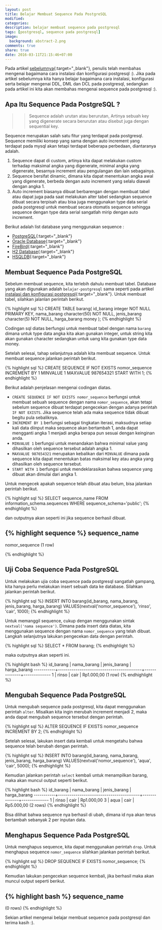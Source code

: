 ```yaml
---
layout: post
title: Belajar Membuat Sequence Pada PostgreSQL
modified:
categories: 
description: belajar membuat sequence pada postgresql
tags: [postgresql, sequence pada postgresql]
image:
  background: abstract-2.png
comments: true
share: true
date: 2016-03-11T21:15:46+07:00
---
```


Pada artikel [sebelumnya](http://adf.ly/1lPLxc){:target="_blank"}, penulis telah membahas mengenai bagaimana cara instalasi dan konfigurasi postgresql :). Jika pada artikel sebelumnya kita hanya belajar bagaimana cara instalasi, konfigurasi serta belajar mengenai DDL, DML dan DCL pada postgresql, sedangkan pada artikel ini kita akan membahas mengenai sequence pada postgresql :).

## Apa Itu Sequence Pada PostgreSQL ?

>>Sequence adalah urutan atau berurutan, Artinya sebuah key yang digenerate secara berurutan atau disebut juga dengan sequential key.

Sequence merupakan salah satu fitur yang terdapat pada postgresql. Sequence memiliki konsep yang sama dengan auto increment yang terdapat pada mysql akan tetapi terdapat beberapa perbedaan, diantaranya adalah.

1. Sequence dapat di custom, artinya kita dapat melakukan custom terhadap maksimal angka yang digenerate, minimal angka yang digenerate, besarnya increment atau pengulangan dan lain sebagainya.
2. Sequence bersifat dinamic, dimana kita dapat menentukan angka awal yang digenerate, berbeda dengan auto increment yang selalu diawali dengan angka 1.
3. Auto increment biasanya dibuat berbarengan dengan membuat tabel atau dapat juga pada saat melakukan alter tabel sedangkan sequence dibuat secara terpisah atau bisa juga menggunakan type data serial pada postgresql untuk membuat secara otomatis sequence sehingga sequence dengan type data serial sangatlah mirip dengan auto increment.

Berikut adalah list database yang menggunakan sequence :

* [PostgreSQL](http://adf.ly/1lPLxx){:target="_blank"}
* [Oracle Database](http://adf.ly/1lPLyM){:target="_blank"}
* [FireBird](http://adf.ly/1lPLyp){:target="_blank"}
* [H2 Database](http://adf.ly/1lPLzN){:target="_blank"}
* [HSQLDB](http://adf.ly/1lPLzk){:target="_blank"}

## Membuat Sequence Pada PostgreSQL

Sebelum membuat sequence, kita terlebih dahulu membuat tabel. Database yang akan digunakan adalah `belajar-postgresql` sama seperti pada artikel [instalasi dan konfigurasi postgresql](http://adf.ly/1lPLxc){:target="_blank"}. Untuk membuat tabel, silahkan jalanlan perintah berikut.

{% highlight sql %}
CREATE TABLE barang(
    id_barang integer NOT NULL PRIMARY KEY,
    nama_barang character(50) NOT NULL,
    jenis_barang character(5) NOT NULL,
    harga_barang money
);
{% endhighlight %}

Codingan sql diatas berfungsi untuk membuat tabel dengan nama `barang` dimana untuk type data angka kita akan gunakan integer, untuk string kita akan gunakan character sedangkan untuk uang kita gunakan type data money.

Setelah selesai, tahap selanjutnya adalah kita membuat sequence. Untuk membuat sequence jalankan perintah berikut.

{% highlight sql %}
CREATE SEQUENCE IF NOT EXISTS nomor_sequence
    INCREMENT BY 1
    MINVALUE 1
    MAXVALUE 987654321
    START WITH 1;
{% endhighlight %}

Berikut adalah penjelasan mengenai codingan diatas.

* `CREATE SEQUENCE IF NOT EXISTS nomor_sequence` berfungsi untuk membuat sebuah sequence dengan nama `nomor_sequence`, akan tetapi sebelum sequence dibuat terdapat pengecekan dengan adanya perintah `IF NOT EXISTS`. Jika sequence telah ada maka sequence tidak dibuat begitu pula sebaliknya.
* `INCREMENT BY 1` berfungsi sebagai tingkatan iterasi, maksudnya setiap kali data diinput maka sequence akan bertambah 1, anda dapat mengganti angka 1 menjadi angka berapa pun sesuai dengan keinginan anda.
* `MINVALUE 1` berfungsi untuk menandakan bahwa minimal value yang dihasilkan oleh sequence tersebut adalah angka 1.
* `MAXVALUE 987654321` merupakan kebalikan dari `MINVALUE` dimana pada sequence kita dapat menentukan batas maksimal key atau angka yang dihasilkan oleh sequence tersebut.
* `START WITH 1` berfungsi untuk mendeklarasikan bahwa sequence yang dibuat akan dimulai dari angka 1.

Untuk mengecek apakah sequence telah dibuat atau belum, bisa jalankan perintah berikut.

{% highlight sql %}
SELECT sequence_name FROM information_schema.sequences WHERE sequence_schema='public';
{% endhighlight %}

dan outputnya akan seperti ini jika sequence berhasil dibuat.

{% highlight sequence %}
sequence_name
----------------
 nomor_sequence
(1 row)

{% endhighlight %}

## Uji Coba Sequence Pada PostgreSQL

Untuk melakukan ujia coba sequence pada postgresql sangatlah gampang, kita hanya perlu melakukan insert sebuah data ke database. Silahkan jalankan perintah berikut.

{% highlight sql %}
INSERT INTO barang(id_barang, nama_barang, jenis_barang, harga_barang)
VALUES(nextval('nomor_sequence'), 'rinso', 'cair', 1000);
{% endhighlight %}

Untuk memanggil sequence, cukup dengan menggunakan sintak `nextval('nama sequence')`. Dimana pada insert data diatas, kita menggunakan sequence dengan nama `nomor_sequence` yang telah dibuat. Langkah selanjutnya lakukan pengecekan data dengan perintah.

{% highlight sql %}
SELECT * FROM barang;
{% endhighlight %}

maka outputnya akan seperti ini.

{% highlight bash %}
 id_barang |                nama_barang                | jenis_barang | harga_barang 
-----------+-------------------------------------------+--------------+--------------
         1 | rinso                                     | cair         |   Rp1.000,00
(1 row)
{% endhighlight %}

## Mengubah Sequence Pada PostgreSQL

Untuk mengubah sequence pada postgresql, kita dapat menggunakan perintah `alter`. Misalkan kita ingin merubah increment menjadi 2, maka anda dapat mengubah sequence tersebut dengan perintah.

{% highlight sql %}
ALTER SEQUENCE IF EXISTS nomor_sequence
    INCREMENT BY 2;
{% endhighlight %}

Setelah selesai, lakukan insert data kembali untuk mengetahu bahwa sequence telah berubah dengan perintah.

{% highlight sql %}
INSERT INTO barang(id_barang, nama_barang, jenis_barang, harga_barang)
VALUES(nextval('nomor_sequence'), 'aqua', 'cair', 5000);
{% endhighlight %}

Kemudian jalankan perintah `select` kembali untuk menampilkan barang, maka akan muncul output seperti berikut.

{% highlight bash %}
 id_barang |                 nama_barang              | jenis_barang | harga_barang 
-----------+------------------------------------------+--------------+--------------
         1 | rinso                                    | cair         |   Rp1.000,00
         3 | aqua                                     | cair         |   Rp5.000,00
(2 rows)
{% endhighlight %}

Bisa dilihat bahwa sequence nya berhasil di ubah, dimana id nya akan terus bertambah sebanyak 2 per inputan data.

## Menghapus Sequence Pada PostgreSQL

Untuk menghapus sequence, kita dapat menggunakan perintah `drop`. Untuk menghapus sequence `nomor_sequence` silahkan jalankan perintah berikut.

{% highlight sql %}
DROP SEQUENCE IF EXISTS nomor_sequence;
{% endhighlight %}

Kemudian lakukan pengecekan sequence kembali, jika berhasil maka akan muncul output seperti berikut.

{% highlight bash %}
sequence_name 
---------------
(0 rows)
{% endhighlight %}

Sekian artikel mengenai belajar membuat sequence pada postgresql dan terima kasih :).